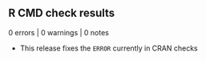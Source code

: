 ## R CMD check results

0 errors | 0 warnings | 0 notes

* This release fixes the `ERROR` currently in CRAN checks
